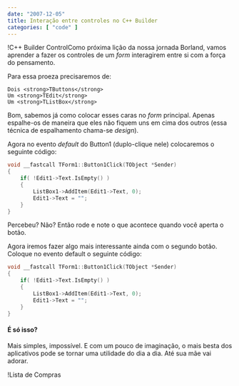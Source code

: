 ```yaml
---
date: "2007-12-05"
title: Interação entre controles no C++ Builder
categories: [ "code" ]
---
```

!C++ Builder ControlComo próxima lição da nossa jornada Borland, vamos aprender a fazer os controles de um _form_ interagirem entre si com a força do pensamento.

Para essa proeza precisaremos de:

    
    Dois <strong>TButtons</strong>
    Um <strong>TEdit</strong>
    Um <strong>TListBox</strong>

Bom, sabemos já como colocar esses caras no _form_ principal. Apenas espalhe-os de maneira que eles não fiquem uns em cima dos outros (essa técnica de espalhamento chama-se _design_).

Agora no evento _default_ do Button1 (duplo-clique nele) colocaremos o seguinte código:

```cpp
void __fastcall TForm1::Button1Click(TObject *Sender)
{
	if( !Edit1->Text.IsEmpty() )
	{
		ListBox1->AddItem(Edit1->Text, 0);
		Edit1->Text = "";
	}
} 

```

Percebeu? Não? Então rode e note o que acontece quando você aperta o botão.

Agora iremos fazer algo mais interessante ainda com o segundo botão. Coloque no evento default o seguinte código:

```cpp
void __fastcall TForm1::Button1Click(TObject *Sender)
{
	if( !Edit1->Text.IsEmpty() )
	{
		ListBox1->AddItem(Edit1->Text, 0);
		Edit1->Text = "";
	}
} 

```

#### É só isso?

Mais simples, impossível. E com um pouco de imaginação, o mais besta dos aplicativos pode se tornar uma utilidade do dia a dia. Até sua mãe vai adorar.

!Lista de Compras
